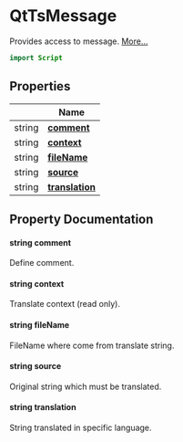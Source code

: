 # QtTsMessage

Provides access to message. [More...](#detailed-description)

```qml
import Script
```

## Properties

| | Name |
|-|-|
|string|**[comment](#comment)**|
|string|**[context](#context)**|
|string|**[fileName](#fileName)**|
|string|**[source](#source)**|
|string|**[translation](#translation)**|

## Property Documentation

#### <a name="comment"></a>string **comment**

Define comment.

#### <a name="context"></a>string **context**

Translate context (read only).

#### <a name="fileName"></a>string **fileName**

FileName where come from translate string.

#### <a name="source"></a>string **source**

Original string which must be translated.

#### <a name="translation"></a>string **translation**

String translated in specific language.
